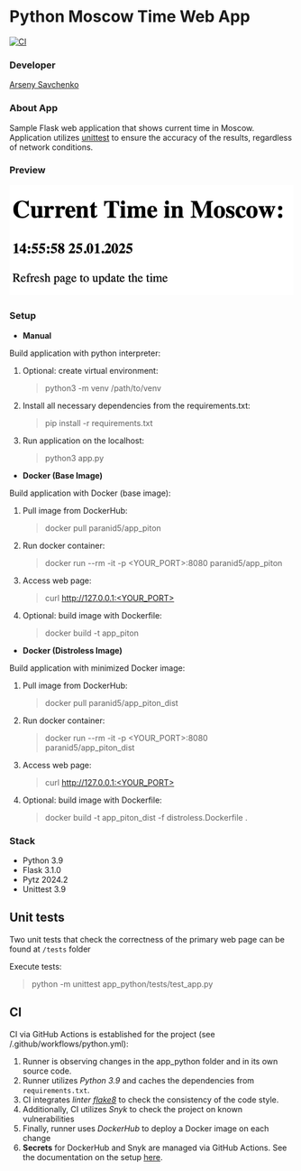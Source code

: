 # Python Moscow Time Web App

[![CI](https://github.com/dinaraparanid/devops/actions/workflows/python.yml/badge.svg?branch=lab3)](https://github.com/dinaraparanid/devops/actions/workflows/python.yml)

### Developer

[Arseny Savchenko](https://github.com/dinaraparanid)

### About App

Sample Flask web application that shows current time in Moscow.
Application utilizes [unittest](https://docs.python.org/3/library/unittest.html)
to ensure the accuracy of the results, regardless of network conditions.

### Preview

![preview.png](res/preview.png)

### Setup

* **Manual**

Build application with python interpreter:

1. Optional: create virtual environment:
   > python3 -m venv /path/to/venv

2. Install all necessary dependencies from the requirements.txt:
   > pip install -r requirements.txt

3. Run application on the localhost:
   > python3 app.py

* **Docker (Base Image)**

Build application with Docker (base image):

1. Pull image from DockerHub:
   > docker pull paranid5/app_piton

2. Run docker container:
   > docker run --rm -it -p <YOUR_PORT>:8080 paranid5/app_piton

3. Access web page:
   > curl http://127.0.0.1:<YOUR_PORT>

4. Optional: build image with Dockerfile:
   > docker build -t app_piton

* **Docker (Distroless Image)**

Build application with minimized Docker image:

1. Pull image from DockerHub:
   > docker pull paranid5/app_piton_dist

2. Run docker container:
   > docker run --rm -it -p <YOUR_PORT>:8080 paranid5/app_piton_dist

3. Access web page:
   > curl http://127.0.0.1:<YOUR_PORT>

4. Optional: build image with Dockerfile:
   > docker build -t app_piton_dist -f distroless.Dockerfile .

### Stack

<ul>
   <li>Python 3.9</li>
   <li>Flask 3.1.0</li>
   <li>Pytz 2024.2</li>
   <li>Unittest 3.9</li>
</ul>

## Unit tests

Two unit tests that check the correctness
of the primary web page can be found at `/tests` folder

Execute tests:
> python -m unittest app_python/tests/test_app.py

## CI

CI via GitHub Actions is established for the project (see /.github/workflows/python.yml):

1. Runner is observing changes in the app_python folder and in its own source code.
2. Runner utilizes *Python 3.9* and caches the dependencies from `requirements.txt`.
3. CI integrates *linter [flake8](https://flake8.pycqa.org/en/latest/)* to check the consistency of the code style.
4. Additionally, CI utilizes *Snyk* to check the project on known vulnerabilities
5. Finally, runner uses *DockerHub* to deploy a Docker image on each change
6. **Secrets** for DockerHub and Snyk are managed via GitHub Actions.
   See the documentation on the setup
   [here](https://docs.github.com/en/actions/security-for-github-actions/security-guides/using-secrets-in-github-actions).
